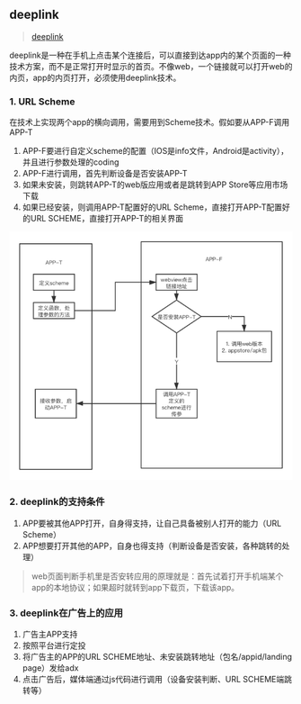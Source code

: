 ## deeplink

> [deeplink](https://cloud.tencent.com/developer/article/1049347)

deeplink是一种在手机上点击某个连接后，可以直接到达app内的某个页面的一种技术方案，而不是正常打开时显示的首页。不像web，一个链接就可以打开web的内页，app的内页打开，必须使用deeplink技术。


### 1. URL Scheme

在技术上实现两个app的横向调用，需要用到Scheme技术。假如要从APP-F调用APP-T

1. APP-F要进行自定义scheme的配置（IOS是info文件，Android是activity），并且进行参数处理的coding
2. APP-F进行调用，首先判断设备是否安装APP-T
3. 如果未安装，则跳转APP-T的web版应用或者是跳转到APP Store等应用市场下载
4. 如果已经安装，则调用APP-T配置好的URL Scheme，直接打开APP-T配置好的URL SCHEME，直接打开APP-T的相关界面

![image](https://github.com/AddJunZ/Front-End/blob/master/img/scheme.png)

### 2. deeplink的支持条件
1. APP要被其他APP打开，自身得支持，让自己具备被别人打开的能力（URL Scheme）
2. APP想要打开其他的APP，自身也得支持（判断设备是否安装，各种跳转的处理）
> web页面判断手机里是否安转应用的原理就是：首先试着打开手机端某个app的本地协议；如果超时就转到app下载页，下载该app。

### 3. deeplink在广告上的应用
1. 广告主APP支持
2. 按照平台进行定投
3. 将广告主的APP的URL SCHEME地址、未安装跳转地址（包名/appid/landing page）发给adx
4. 点击广告后，媒体端通过js代码进行调用（设备安装判断、URL SCHEME端跳转等）
